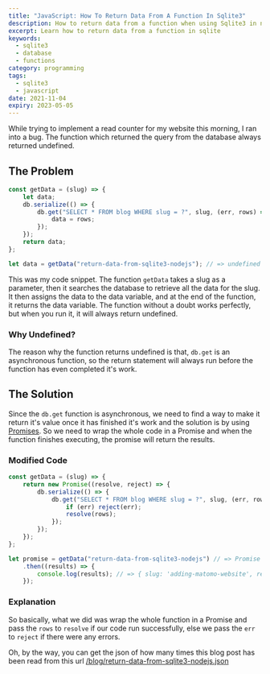 ```yaml
---
title: "JavaScript: How To Return Data From A Function In Sqlite3"
description: How to return data from a function when using Sqlite3 in node javascript
excerpt: Learn how to return data from a function in sqlite
keywords:
  - sqlite3
  - database
  - functions
category: programming
tags:
  - sqlite3
  - javascript
date: 2021-11-04
expiry: 2023-05-05
---
```


While trying to implement a read counter for my website this morning, I ran into a bug. The function which returned the query from the database always returned undefined.

## The Problem

```javascript
const getData = (slug) => {
	let data;
	db.serialize(() => {
		db.get("SELECT * FROM blog WHERE slug = ?", slug, (err, rows) => {
			data = rows;
		});
	});
	return data;
};

let data = getData("return-data-from-sqlite3-nodejs"); // => undefined
```

This was my code snippet. The function `getData` takes a slug as a parameter, then it searches the database to retrieve all the data for the slug. It then assigns the data to the data variable, and at the end of the function, it returns the data variable. The function without a doubt works perfectly, but when you run it, it will always return undefined.

### Why Undefined?

The reason why the function returns undefined is that, `db.get` is an asynchronous function, so the return statement will always run before the function has even completed it's work.

## The Solution

Since the `db.get` function is asynchronous, we need to find a way to make it return it's value once it has finished it's work and the solution is by using [Promises](https://developer.mozilla.org/en-US/docs/Web/JavaScript/Reference/Global_Objects/Promise). So we need to wrap the whole code in a Promise and when the function finishes executing, the promise will return the results.

### Modified Code

```javascript
const getData = (slug) => {
	return new Promise((resolve, reject) => {
		db.serialize(() => {
			db.get("SELECT * FROM blog WHERE slug = ?", slug, (err, rows) => {
				if (err) reject(err);
				resolve(rows);
			});
		});
	});
};

let promise = getData("return-data-from-sqlite3-nodejs") // => Promise { <pending> }
	.then((results) => {
		console.log(results); // => { slug: 'adding-matomo-website', read_times: 1, shares: 0, likes: 0 }
	});
```

### Explanation

So basically, what we did was wrap the whole function in a Promise and pass the `rows` to `resolve` if our code run successfully, else we pass the `err` to `reject` if there were any errors.

Oh, by the way, you can get the json of how many times this blog post has been read from this url [/blog/return-data-from-sqlite3-nodejs.json](https://www.kudadam.com/blog/return-data-from-sqlite3-nodejs.json)
